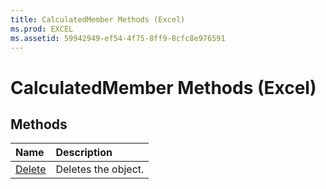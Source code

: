 ```yaml
---
title: CalculatedMember Methods (Excel)
ms.prod: EXCEL
ms.assetid: 59942949-ef54-4f75-8ff9-8cfc8e976591
---
```



# CalculatedMember Methods (Excel)

## Methods



|**Name**|**Description**|
|:-----|:-----|
|[Delete](calculatedmember-delete-method-excel.md)|Deletes the object.|

